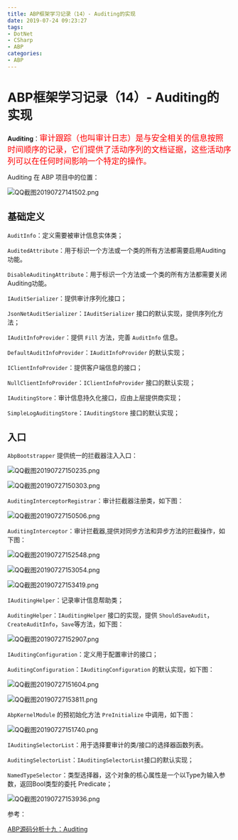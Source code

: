 ```yaml
---
title: ABP框架学习记录（14）- Auditing的实现
date: 2019-07-24 09:23:27
tags:
- DotNet
- CSharp
- ABP
categories: 
- ABP
---
```

# ABP框架学习记录（14）- Auditing的实现

**Auditing**：<font color=#ff0000 size=4 face="黑体">审计跟踪（也叫审计日志）是与安全相关的信息按照时间顺序的记录，它们提供了活动序列的文档证据，这些活动序列可以在任何时间影响一个特定的操作。</font>

Auditing 在 ABP 项目中的位置：

![QQ截图20190727141502.png](/img/QQ截图20190727141502.png)

## 基础定义

`AuditInfo`：定义需要被审计信息实体类；

`AuditedAttribute`：用于标识一个方法或一个类的所有方法都需要启用Auditing功能。

`DisableAuditingAttribute`：用于标识一个方法或一个类的所有方法都需要关闭Auditing功能。

`IAuditSerializer`：提供审计序列化接口；

`JsonNetAuditSerializer`：`IAuditSerializer` 接口的默认实现，提供序列化方法；

`IAuditInfoProvider`：提供 `Fill` 方法，完善 `AuditInfo` 信息。

`DefaultAuditInfoProvider`：`IAuditInfoProvider` 的默认实现；

`IClientInfoProvider`：提供客户端信息的接口；

`NullClientInfoProvider`：`IClientInfoProvider` 接口的默认实现；

`IAuditingStore`：审计信息持久化接口，应由上层提供商实现；

`SimpleLogAuditingStore`：`IAuditingStore` 接口的默认实现；

## 入口

`AbpBootstrapper` 提供统一的拦截器注入入口：

![QQ截图20190727150235.png](/img/QQ截图20190727150235.png)

![QQ截图20190727150303.png](/img/QQ截图20190727150303.png)

`AuditingInterceptorRegistrar`：审计拦截器注册类，如下图：

![QQ截图20190727150506.png](/img/QQ截图20190727150506.png)

`AuditingInterceptor`：审计拦截器,提供对同步方法和异步方法的拦截操作，如下图：

![QQ截图20190727152548.png](/img/QQ截图20190727152548.png)

![QQ截图20190727153054.png](/img/QQ截图20190727153054.png)

![QQ截图20190727153419.png](/img/QQ截图20190727153419.png)

`IAuditingHelper`：记录审计信息帮助类；

`AuditingHelper`：`IAuditingHelper` 接口的实现，提供 `ShouldSaveAudit`，`CreateAuditInfo`，`Save`等方法，如下图：

![QQ截图20190727152907.png](/img/QQ截图20190727152907.png)

`IAuditingConfiguration`：定义用于配置审计的接口；

`AuditingConfiguration`：`IAuditingConfiguration` 的默认实现，如下图：

![QQ截图20190727151604.png](/img/QQ截图20190727151604.png)

![QQ截图20190727153811.png](/img/QQ截图20190727153811.png)

`AbpKernelModule` 的预初始化方法 `PreInitialize` 中调用，如下图：

![QQ截图20190727151740.png](/img/QQ截图20190727151740.png)

`IAuditingSelectorList`：用于选择要审计的类/接口的选择器函数列表。

`AuditingSelectorList`：`IAuditingSelectorList`接口的默认实现；

`NamedTypeSelector`：类型选择器，这个对象的核心属性是一个以Type为输入参数，返回Bool类型的委托 Predicate；

![QQ截图20190727153936.png](/img/QQ截图20190727153936.png)

参考：

[ABP源码分析十九：Auditing](https://www.cnblogs.com/1zhk/p/5342947.html)